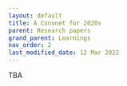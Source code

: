 ```yaml
---
layout: default
title: A Convnet for 2020s
parent: Research papers
grand_parent: Learnings
nav_order: 2
last_modified_date: 12 Mar 2022
---
```


TBA
